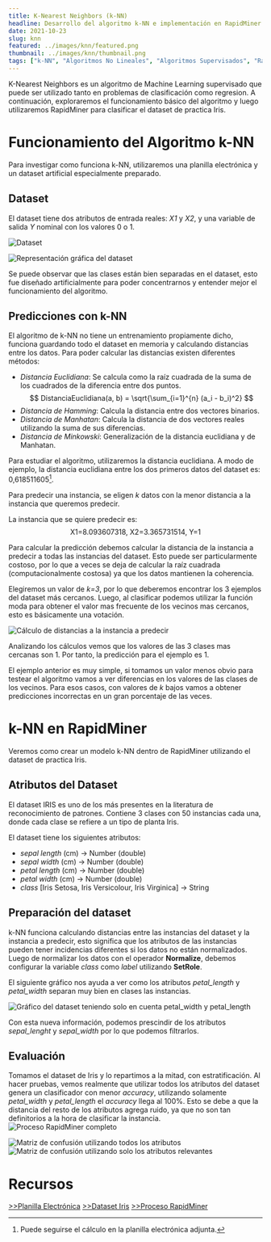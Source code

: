 ```yaml
---
title: K-Nearest Neighbors (k-NN)
headline: Desarrollo del algoritmo k-NN e implementación en RapidMiner.
date: 2021-10-23
slug: knn
featured: ../images/knn/featured.png
thumbnail: ../images/knn/thumbnail.png
tags: ["k-NN", "Algoritmos No Lineales", "Algoritmos Supervisados", "RapidMiner", "Excel", "Preparación del Dataset", "Modelado", "Clasificación"]
---
```


K-Nearest Neighbors es un algoritmo de Machine Learning supervisado que puede
ser utilizado tanto en problemas de clasificación como regresion. A
continuación, exploraremos el funcionamiento básico del algoritmo y luego
utilizaremos RapidMiner para clasificar el dataset de practica Iris.

# Funcionamiento del Algoritmo k-NN

Para investigar como funciona k-NN, utilizaremos una planilla electrónica y un dataset artificial especialmente preparado.

## Dataset
El dataset tiene dos atributos de entrada reales: _X1_ y _X2_, y una variable
de salida _Y_ nominal con los valores 0 o 1.

![Dataset](../images/knn/dataset.png)

![Representación gráfica del dataset](../images/knn/plot.png)

Se puede observar que las clases están bien separadas en el dataset, esto fue
diseñado artificialmente para poder concentrarnos y entender mejor el funcionamiento del algoritmo.

## Predicciones con k-NN
El algoritmo de k-NN no tiene un entrenamiento propiamente dicho, funciona guardando todo el dataset en memoria y calculando distancias entre los datos. Para poder calcular las distancias existen diferentes métodos:

* _Distancia Euclidiana_: Se calcula como la raíz cuadrada de la suma de los
  cuadrados de la diferencia entre dos puntos.
  $$
  DistanciaEuclidiana(a, b) = \sqrt{\sum_{i=1}^{n} (a_i - b_i)^2}
  $$
* _Distancia de Hamming_: Calcula la distancia entre dos vectores binarios.
* _Distancia de Manhatan_: Calcula la distancia de dos vectores reales utilizando
  la suma de sus diferencias.
* _Distancia de Minkowski_: Generalización de la distancia euclidiana y de Manhatan.

Para estudiar el algoritmo, utilizaremos la distancia euclidiana. A modo de ejemplo, la distancia euclidiana entre los dos primeros datos del dataset es: 0,618511605[^1]. 
[^1]: Puede seguirse el cálculo en la planilla electrónica adjunta.

Para predecir una instancia, se eligen _k_ datos con la menor distancia a la
instancia que queremos predecir.

La instancia que se quiere predecir es:
$$
\text{X1=8.093607318, X2=3.365731514, Y=1}
$$

Para calcular la predicción debemos calcular la distancia de la instancia a
predecir a todas las instancias del dataset. Esto puede ser particularmente
costoso, por lo que a veces se deja de calcular la raíz cuadrada
(computacionalmente costosa) ya que los datos mantienen la coherencia. 

Elegiremos un valor de _k=3_, por lo que deberemos encontrar los 3 ejemplos del
dataset más cercanos. Luego, al clasificar podemos utilizar la función moda
para obtener el valor mas frecuente de los vecinos mas cercanos, esto es
básicamente una votación.

![Cálculo de distancias a la instancia a predecir](../images/knn/prediction.png)

Analizando los cálculos vemos que los valores de las 3 clases mas cercanas son 1. Por tanto, la predicción para el ejemplo es 1.

El ejemplo anterior es muy simple, si tomamos un valor menos obvio para testear
el algoritmo vamos a ver diferencias en los valores de las clases de los
vecinos. Para esos casos, con valores de _k_ bajos vamos a obtener predicciones
incorrectas en un gran porcentaje de las veces.

# k-NN en RapidMiner
Veremos como crear un modelo k-NN dentro de RapidMiner utilizando el dataset
de practica Iris. 

## Atributos del Dataset
El dataset IRIS es uno de los más presentes en la literatura de reconocimiento
de patrones. Contiene 3 clases con 50 instancias cada una, donde cada clase se
refiere a un tipo de planta Iris.

El dataset tiene los siguientes atributos:
- _sepal length_ (cm) -> Number (double)
- _sepal width_ (cm) -> Number (double)
- _petal length_ (cm) -> Number (double)
- _petal width_ (cm) -> Number (double)
- _class_ [Iris Setosa, Iris Versicolour, Iris Virginica] -> String
 
## Preparación del dataset
k-NN funciona calculando distancias entre las instancias del dataset y la
instancia a predecir, esto significa que los atributos de las instancias
pueden tener incidencias diferentes si los datos no están normalizados.
Luego de normalizar los datos con el operador __Normalize__, debemos configurar
la variable _class_ como _label_ utilizando __SetRole__.

El siguiente gráfico nos ayuda a ver como los atributos _petal_length_ y _petal_width_ separan muy bien en clases las instancias.

![Gráfico del dataset teniendo solo en cuenta _petal_width_ y _petal_length_](../images/knn/plot-rm.png)

Con esta nueva información, podemos prescindir de los atributos _sepal_lenght_
y _sepal_width_ por lo que podemos filtrarlos.

## Evaluación
Tomamos el dataset de Iris y lo repartimos a la mitad, con estratificación.
Al hacer pruebas, vemos realmente que utilizar todos los atributos del dataset
genera un clasificador con menor _accuracy_, utilizando solamente _petal_width_
y _petal_length_ el _accuracy_ llega al 100%. Esto se debe a que la distancia
del resto de los atributos agrega ruido, ya que no son tan definitorios a la
hora de clasificar la instancia.
![Proceso RapidMiner completo](../images/knn/rm-process.png)

![Matriz de confusión utilizando todos los atributos](../images/knn/mc-4.png)
![Matriz de confusión utilizando solo los atributos relevantes](../images/knn/mc-2.png)

# Recursos
[>>Planilla Electrónica](knn.xlsx)
[>>Dataset Iris](iris.data)
[>>Proceso RapidMiner](knn.rmp)
